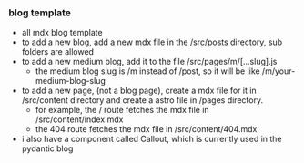 ### blog template

- all mdx blog template
- to add a new blog, add a new mdx file in the /src/posts directory, sub folders are allowed
- to add a new medium blog, add it to the file /src/pages/m/[...slug].js
  - the medium blog slug is /m instead of /post, so it will be like /m/your-medium-blog-slug 
- to add a new page, (not a blog page), create a mdx file for it in /src/content directory and create a astro file in /pages directory.
  - for example, the / route fetches the mdx file in /src/content/index.mdx
  - the 404 route fetches the mdx file in /src/content/404.mdx
- i also have a component called Callout, which is currently used in the pydantic blog
